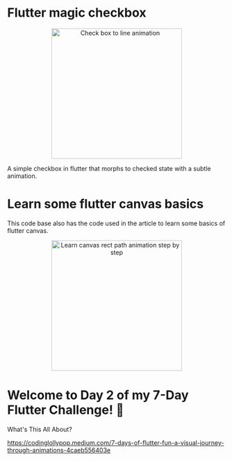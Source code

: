 # Flutter magic checkbox
<p align="center">
  <img src="https://media4.giphy.com/media/v1.Y2lkPTc5MGI3NjExMDRmenJvenBxeG01MGY4N3BpMmxuMDNhNXVqOXVnNDhzeWJsZHd5eSZlcD12MV9pbnRlcm5hbF9naWZfYnlfaWQmY3Q9Zw/92usknMGMtk5j6qoCQ/giphy.gif" alt="Check box to line animation" width="300">
</p>
A simple checkbox in flutter that morphs to checked state with a subtle animation. 

# Learn some flutter canvas basics
This code base also has the code used in the article to learn some basics of flutter canvas. 
<p align="center">
  <img src="https://media4.giphy.com/media/v1.Y2lkPTc5MGI3NjExeGp2Zml6Mmo1aXpkd2Zxd2I1NGRnMjBydm1jNGJhbmFkZDlobmxocyZlcD12MV9pbnRlcm5hbF9naWZfYnlfaWQmY3Q9Zw/3P12uCmLQJAcHwgrJJ/giphy.gif" alt="Learn canvas rect path animation step by step" width="300">
</p>

# Welcome to Day 2 of my 7-Day Flutter Challenge! 🚀
What's This All About?

https://codinglollypop.medium.com/7-days-of-flutter-fun-a-visual-journey-through-animations-4caeb556403e


